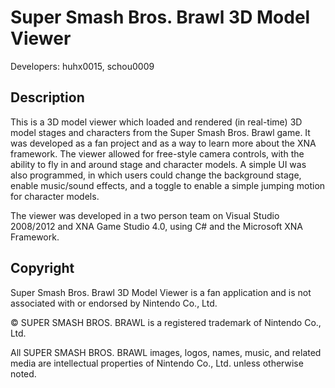 Super Smash Bros. Brawl 3D Model Viewer
=======================================

Developers: huhx0015, schou0009

## Description

This is a 3D model viewer which loaded and rendered (in real-time) 3D model stages and characters from the Super Smash
Bros. Brawl game. It was developed as a fan project and as a way to learn more about the XNA framework. The viewer
allowed for free-style camera controls, with the ability to fly in and around stage and character models. A simple UI
was also programmed, in which users could change the background stage, enable music/sound effects, and a toggle to 
enable a simple jumping motion for character models. 

The viewer was developed in a two person team on Visual Studio 2008/2012 and XNA Game Studio 4.0, using C# and the
Microsoft XNA Framework.

## Copyright

Super Smash Bros. Brawl 3D Model Viewer is a fan application and is not associated with or endorsed by Nintendo Co., Ltd.

© SUPER SMASH BROS. BRAWL is a registered trademark of Nintendo Co., Ltd.

All SUPER SMASH BROS. BRAWL images, logos, names, music, and related media are intellectual properties of Nintendo Co., Ltd. unless otherwise noted.
